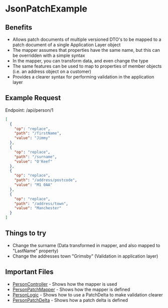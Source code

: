 # JsonPatchExample

## Benefits
- Allows patch documents of multiple versioned DTO's to be mapped to a patch document of a single Application Layer object
- The mapper assumes that properties have the same name, but this can be overridden with a simple syntax
- In the mapper, you can transform data, and even change the type
- The same features can be used to map to properties of member objects (i.e. an address object on a customer)
- Provides a clearer syntax for performing validation in the application layer

## Example Request
Endpoint: /api/person/1

```json
[
  {
    "op": "replace",
    "path": "/firstName",
    "value": "Jimmy"
  },
  {
    "op": "replace",
    "path": "/surname",
    "value": "O'Keef"
  },
  {
    "op": "replace",
    "path": "/address/postcode",
    "value": "M1 0AA"
  },
  {
    "op": "replace",
    "path": "/address/town",
    "value": "Manchester"
  }
]
```

## Things to try
- Change the surname (Data transformed in mapper, and also mapped to "LastName" property)
- Change the addresses town "Grimsby" (Validation in application layer)

## Important Files
- [PersonController](JsonPatchExample/Controllers/PersonController.cs) - Shows how the mapper is used
- [PersonPatchMapper](JsonPatchExample/Models/Mappers/PersonPatchMapper.cs) - Shows how the mapper is defined
- [PersonLogic](JsonPatchExample/BusinessLogic/PersonLogic.cs) - Shows how to use a PatchDelta to make validation clearer
- [PersonPatchDelta](JsonPatchExample/Models/PatchDeltas/PersonPatchDelta.cs) - Shows how a patch delta is defined
